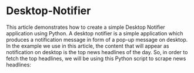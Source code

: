 # Desktop-Notifier

This article demonstrates how to create a simple Desktop Notifier application using Python.
A desktop notifier is a simple application which produces a notification message in form of a pop-up message on desktop.
In the example we use in this article, the content that will appear as notification on desktop is the top news headlines of the day.
So, in order to fetch the top headlines, we will be using this Python script to scrape news headlines:
